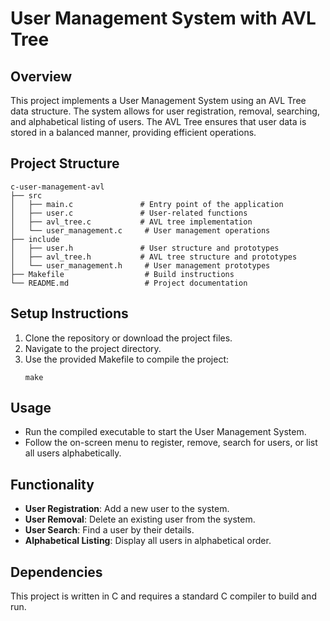 # User Management System with AVL Tree

## Overview
This project implements a User Management System using an AVL Tree data structure. The system allows for user registration, removal, searching, and alphabetical listing of users. The AVL Tree ensures that user data is stored in a balanced manner, providing efficient operations.

## Project Structure
```
c-user-management-avl
├── src
│   ├── main.c               # Entry point of the application
│   ├── user.c               # User-related functions
│   ├── avl_tree.c           # AVL tree implementation
│   └── user_management.c     # User management operations
├── include
│   ├── user.h               # User structure and prototypes
│   ├── avl_tree.h           # AVL tree structure and prototypes
│   └── user_management.h     # User management prototypes
├── Makefile                  # Build instructions
└── README.md                 # Project documentation
```

## Setup Instructions
1. Clone the repository or download the project files.
2. Navigate to the project directory.
3. Use the provided Makefile to compile the project:
   ```
   make
   ```

## Usage
- Run the compiled executable to start the User Management System.
- Follow the on-screen menu to register, remove, search for users, or list all users alphabetically.

## Functionality
- **User Registration**: Add a new user to the system.
- **User Removal**: Delete an existing user from the system.
- **User Search**: Find a user by their details.
- **Alphabetical Listing**: Display all users in alphabetical order.

## Dependencies
This project is written in C and requires a standard C compiler to build and run.